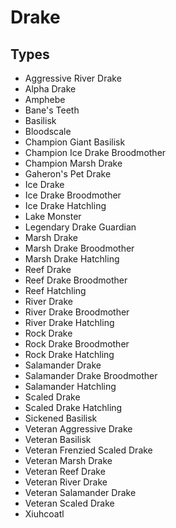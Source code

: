 # Drake
## Types
* Aggressive River Drake
* Alpha Drake
* Amphebe
* Bane's Teeth
* Basilisk
* Bloodscale
* Champion Giant Basilisk
* Champion Ice Drake Broodmother
* Champion Marsh Drake
* Gaheron's Pet Drake
* Ice Drake
* Ice Drake Broodmother
* Ice Drake Hatchling
* Lake Monster
* Legendary Drake Guardian
* Marsh Drake
* Marsh Drake Broodmother
* Marsh Drake Hatchling
* Reef Drake
* Reef Drake Broodmother
* Reef Hatchling
* River Drake
* River Drake Broodmother
* River Drake Hatchling
* Rock Drake
* Rock Drake Broodmother
* Rock Drake Hatchling
* Salamander Drake
* Salamander Drake Broodmother
* Salamander Hatchling
* Scaled Drake
* Scaled Drake Hatchling
* Sickened Basilisk
* Veteran Aggressive Drake
* Veteran Basilisk
* Veteran Frenzied Scaled Drake
* Veteran Marsh Drake
* Veteran Reef Drake
* Veteran River Drake
* Veteran Salamander Drake
* Veteran Scaled Drake
* Xiuhcoatl
